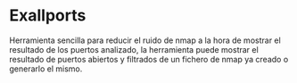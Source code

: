 # Exallports

Herramienta sencilla para reducir el ruido de nmap a la hora de mostrar el resultado de los puertos analizado, la herramienta
puede mostrar el resultado de puertos abiertos y filtrados de un fichero de nmap ya creado o generarlo el mismo.
